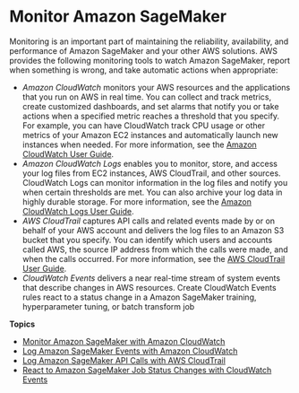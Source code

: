 # Monitor Amazon SageMaker<a name="monitoring-overview"></a>

Monitoring is an important part of maintaining the reliability, availability, and performance of Amazon SageMaker and your other AWS solutions\. AWS provides the following monitoring tools to watch Amazon SageMaker, report when something is wrong, and take automatic actions when appropriate:
+ *Amazon CloudWatch* monitors your AWS resources and the applications that you run on AWS in real time\. You can collect and track metrics, create customized dashboards, and set alarms that notify you or take actions when a specified metric reaches a threshold that you specify\. For example, you can have CloudWatch track CPU usage or other metrics of your Amazon EC2 instances and automatically launch new instances when needed\. For more information, see the [Amazon CloudWatch User Guide](https://docs.aws.amazon.com/AmazonCloudWatch/latest/monitoring/)\.
+ *Amazon CloudWatch Logs* enables you to monitor, store, and access your log files from EC2 instances, AWS CloudTrail, and other sources\. CloudWatch Logs can monitor information in the log files and notify you when certain thresholds are met\. You can also archive your log data in highly durable storage\. For more information, see the [Amazon CloudWatch Logs User Guide](https://docs.aws.amazon.com/AmazonCloudWatch/latest/logs/)\.
+ *AWS CloudTrail* captures API calls and related events made by or on behalf of your AWS account and delivers the log files to an Amazon S3 bucket that you specify\. You can identify which users and accounts called AWS, the source IP address from which the calls were made, and when the calls occurred\. For more information, see the [AWS CloudTrail User Guide](https://docs.aws.amazon.com/awscloudtrail/latest/userguide/)\.
+ *CloudWatch Events* delivers a near real\-time stream of system events that describe changes in AWS resources\. Create CloudWatch Events rules react to a status change in a Amazon SageMaker training, hyperparameter tuning, or batch transform job

**Topics**
+ [Monitor Amazon SageMaker with Amazon CloudWatch](monitoring-cloudwatch.md)
+ [Log Amazon SageMaker Events with Amazon CloudWatch](logging-cloudwatch.md)
+ [Log Amazon SageMaker API Calls with AWS CloudTrail](logging-using-cloudtrail.md)
+ [React to Amazon SageMaker Job Status Changes with CloudWatch Events](cloudwatch-events.md)